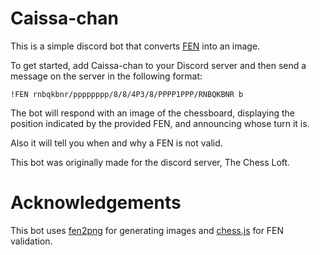 # Caissa-chan

This is a simple discord bot that converts [FEN](https://en.wikipedia.org/wiki/Forsyth%E2%80%93Edwards_Notation) into an image.

To get started, add Caissa-chan to your Discord server and then send a message on the server in the following format:

`!FEN rnbqkbnr/pppppppp/8/8/4P3/8/PPPP1PPP/RNBQKBNR b`

The bot will respond with an image of the chessboard, displaying the position indicated by the provided FEN, and announcing whose turn it is.

Also it will tell you when and why a FEN is not valid.

This bot was originally made for the discord server, The Chess Loft.


# Acknowledgements

This bot uses [fen2png](https://fen2png.com/) for generating images and [chess.js](https://www.npmjs.com/package/chess.js) for FEN validation.
